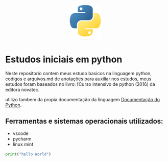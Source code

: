 <p align="center" width="100%">
<img src="initial/images/Python-logo.png" height = "20%" width = "20%">
</p>

# Estudos iniciais em python

Neste repositorio contem meus estudo basicos na linguagem python, codigos e arquivos.md de anotações para auxiliar nos estudos, meus estudos foram baseados no livro: [Curso intensivo de python (2016) da editora novatec.

utilizo tambem da propia documentação da linguagem [Documentação do Python](https://docs.python.org/3/).

## Ferramentas e sistemas operacionais utilizados:

*  vscode
*  pycharm
*  linux mint

```python
print("hello World")
```